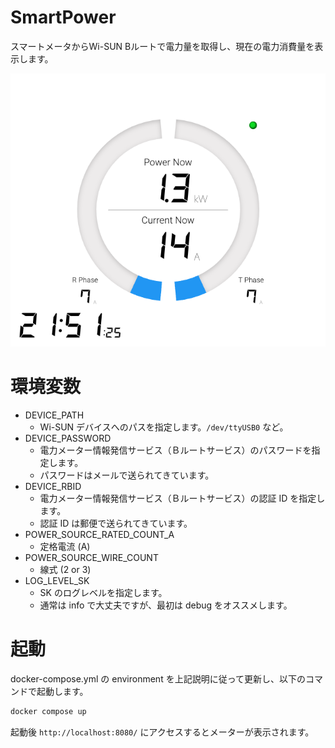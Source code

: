 # SmartPower

スマートメータからWi-SUN Bルートで電力量を取得し、現在の電力消費量を表示します。

![スクリーンショット](doc/images/screenshot.png)

# 環境変数

- DEVICE_PATH
  - Wi-SUN デバイスへのパスを指定します。`/dev/ttyUSB0` など。
- DEVICE_PASSWORD
  - 電力メーター情報発信サービス（Ｂルートサービス）のパスワードを指定します。
  - パスワードはメールで送られてきています。
- DEVICE_RBID
  -  電力メーター情報発信サービス（Ｂルートサービス）の認証 ID を指定します。
  - 認証 ID は郵便で送られてきています。
- POWER_SOURCE_RATED_COUNT_A
  - 定格電流 (A)
- POWER_SOURCE_WIRE_COUNT
  - 線式 (2 or 3)
- LOG_LEVEL_SK
  - SK のログレベルを指定します。
  - 通常は info で大丈夫ですが、最初は debug をオススメします。 


# 起動

docker-compose.yml の environment を上記説明に従って更新し、以下のコマンドで起動します。

```sh
docker compose up
```

起動後 `http://localhost:8080/` にアクセスするとメーターが表示されます。
